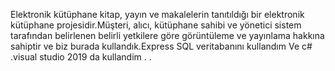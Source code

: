 Elektronik kütüphane kitap, yayın ve makalelerin tanıtıldığı bir elektronik kütüphane projesidir.Müşteri, alıcı, kütüphane sahibi ve yönetici sistem tarafından belirlenen belirli yetkilere göre görüntüleme ve yayınlama hakkına sahiptir ve biz burada kullandık.Express SQL veritabanını kullandım  Ve c# .visual studio 2019 da kullandim .
.
